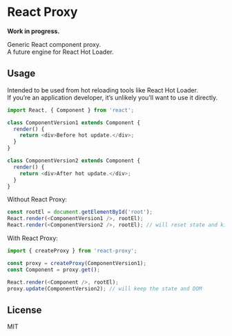 React Proxy
=========

**Work in progress.**

Generic React component proxy.  
A future engine for React Hot Loader. 

## Usage

Intended to be used from hot reloading tools like React Hot Loader.  
If you’re an application developer, it’s unlikely you’ll want to use it directly.

```js
import React, { Component } from 'react';

class ComponentVersion1 extends Component {
  render() {
    return <div>Before hot update.</div>;
  }
}

class ComponentVersion2 extends Component {
  render() {
    return <div>After hot update.</div>;
  }
}
```

Without React Proxy:

```js
const rootEl = document.getElementById('root');
React.render(<ComponentVersion1 />, rootEl);
React.render(<ComponentVersion2 />, rootEl); // will reset state and kill DOM :-(
```

With React Proxy:

```js
import { createProxy } from 'react-proxy';

const proxy = createProxy(ComponentVersion1);
const Component = proxy.get();

React.render(<Component />, rootEl);
proxy.update(ComponentVersion2); // will keep the state and DOM
```

## License

MIT
